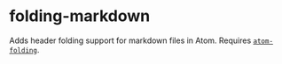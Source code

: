 # folding-markdown

Adds header folding support for markdown files in Atom. Requires [`atom-folding`](https://github.com/Aerijo/atom-folding).
